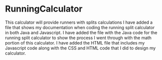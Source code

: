 # RunningCalculator
This calculator will provide runners with splits calculations
I have added a file that shows my documentation when coding the running split calculator in both Java and Javascript.
I have added the file with the Java code for the running split calculator to show the process I went through with the math portion of this calculator.
I have added the HTML file that includes my Javascript code along with the CSS and HTML code that I did to design my calculator.

